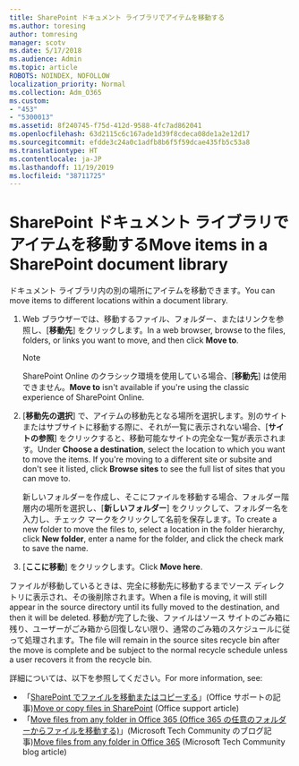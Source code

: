 ```yaml
---
title: SharePoint ドキュメント ライブラリでアイテムを移動する
ms.author: toresing
author: tomresing
manager: scotv
ms.date: 5/17/2018
ms.audience: Admin
ms.topic: article
ROBOTS: NOINDEX, NOFOLLOW
localization_priority: Normal
ms.collection: Adm_O365
ms.custom:
- "453"
- "5300013"
ms.assetid: 8f240745-f75d-412d-9588-4fc7ad862041
ms.openlocfilehash: 63d2115c6c167ade1d39f8cdeca08de1a2e12d17
ms.sourcegitcommit: efdde3c24a0c1adfb8b6f5f59dcae435fb5c53a8
ms.translationtype: HT
ms.contentlocale: ja-JP
ms.lasthandoff: 11/19/2019
ms.locfileid: "38711725"
---
```

# <a name="move-items-in-a-sharepoint-document-library"></a><span data-ttu-id="c8d2f-102">SharePoint ドキュメント ライブラリでアイテムを移動する</span><span class="sxs-lookup"><span data-stu-id="c8d2f-102">Move items in a SharePoint document library</span></span>

<span data-ttu-id="c8d2f-103">ドキュメント ライブラリ内の別の場所にアイテムを移動できます。</span><span class="sxs-lookup"><span data-stu-id="c8d2f-103">You can move items to different locations within a document library.</span></span>
  
1. <span data-ttu-id="c8d2f-104">Web ブラウザーでは、移動するファイル、フォルダー、またはリンクを参照し、[**移動先**] をクリックします。</span><span class="sxs-lookup"><span data-stu-id="c8d2f-104">In a web browser, browse to the files, folders, or links you want to move, and then click **Move to**.</span></span>

    > [!NOTE]
    > <span data-ttu-id="c8d2f-105">SharePoint Online のクラシック環境を使用している場合、[**移動先**] は使用できません。</span><span class="sxs-lookup"><span data-stu-id="c8d2f-105">**Move to** isn't available if you're using the classic experience of SharePoint Online.</span></span>
  
2. <span data-ttu-id="c8d2f-p101">[**移動先の選択**] で、アイテムの移動先となる場所を選択します。別のサイトまたはサブサイトに移動する際に、それが一覧に表示されない場合、[**サイトの参照**] をクリックすると、移動可能なサイトの完全な一覧が表示されます。</span><span class="sxs-lookup"><span data-stu-id="c8d2f-p101">Under **Choose a destination**, select the location to which you want to move the items. If you're moving to a different site or subsite and don't see it listed, click **Browse sites** to see the full list of sites that you can move to.</span></span>

    <span data-ttu-id="c8d2f-108">新しいフォルダーを作成し、そこにファイルを移動する場合、フォルダー階層内の場所を選択し、[**新しいフォルダー**] をクリックして、フォルダー名を入力し、チェック マークをクリックして名前を保存します。</span><span class="sxs-lookup"><span data-stu-id="c8d2f-108">To create a new folder to move the files to, select a location in the folder hierarchy, click **New folder**, enter a name for the folder, and click the check mark to save the name.</span></span>

3. <span data-ttu-id="c8d2f-109">[**ここに移動**] をクリックします。</span><span class="sxs-lookup"><span data-stu-id="c8d2f-109">Click **Move here**.</span></span>

 <span data-ttu-id="c8d2f-110">ファイルが移動しているときは、完全に移動先に移動するまでソース ディレクトリに表示され、その後削除されます。</span><span class="sxs-lookup"><span data-stu-id="c8d2f-110">When a file is moving, it will still appear in the source directory until its fully moved to the destination, and then it will be deleted.</span></span> <span data-ttu-id="c8d2f-111">移動が完了した後、ファイルはソース サイトのごみ箱に残り、ユーザーがごみ箱から回復しない限り、通常のごみ箱のスケジュールに従って処理されます。</span><span class="sxs-lookup"><span data-stu-id="c8d2f-111">The file will remain in the source sites recycle bin after the move is complete and be subject to the normal recycle schedule unless a user recovers it from the recycle bin.</span></span>

<span data-ttu-id="c8d2f-112">詳細については、以下を参照してください。</span><span class="sxs-lookup"><span data-stu-id="c8d2f-112">For more information, see:</span></span>

 - <span data-ttu-id="c8d2f-113">「[SharePoint でファイルを移動またはコピーする](https://support.office.com/article/move-or-copy-files-in-sharepoint-00e2f483-4df3-46be-a861-1f5f0c1a87bc)」(Office サポートの記事)</span><span class="sxs-lookup"><span data-stu-id="c8d2f-113">[Move or copy files in SharePoint](https://support.office.com/article/move-or-copy-files-in-sharepoint-00e2f483-4df3-46be-a861-1f5f0c1a87bc) (Office support article)</span></span>
 - <span data-ttu-id="c8d2f-114">「[Move files from any folder in Office 365 (Office 365 の任意のフォルダーからファイルを移動する)](https://techcommunity.microsoft.com/t5/Microsoft-SharePoint-Blog/Now-move-files-anywhere-in-Office-365-SharePoint-and-OneDrive/ba-p/146973)」(Microsoft Tech Community のブログ記事)</span><span class="sxs-lookup"><span data-stu-id="c8d2f-114">[Move files from any folder in Office 365](https://techcommunity.microsoft.com/t5/Microsoft-SharePoint-Blog/Now-move-files-anywhere-in-Office-365-SharePoint-and-OneDrive/ba-p/146973) (Microsoft Tech Community blog article)</span></span> 